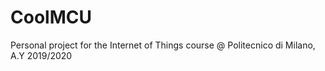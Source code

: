 # CoolMCU
Personal project for the Internet of Things course @ Politecnico di Milano, A.Y 2019/2020

